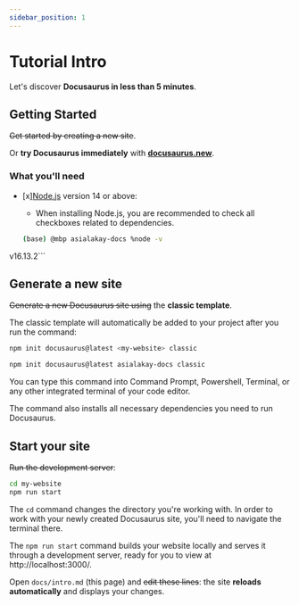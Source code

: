 ```yaml
---
sidebar_position: 1
---
```


# Tutorial Intro

Let's discover **Docusaurus in less than 5 minutes**.

## Getting Started

~~Get started by creating a new site~~.

Or **try Docusaurus immediately** with **[docusaurus.new](https://docusaurus.new)**.

### What you'll need

- [x][Node.js](https://nodejs.org/en/download/) version 14 or above:
  - When installing Node.js, you are recommended to check all checkboxes related to dependencies.

  
  ```bash
  (base) @mbp asialakay-docs %node -v
v16.13.2```

## Generate a new site

~~Generate a new Docusaurus site using~~ the **classic template**.

The classic template will automatically be added to your project after you run the command:

```bash
npm init docusaurus@latest <my-website> classic
```

```bash
npm init docusaurus@latest asialakay-docs classic
```


You can type this command into Command Prompt, Powershell, Terminal, or any other integrated terminal of your code editor.

The command also installs all necessary dependencies you need to run Docusaurus.

## Start your site

~~Run the development server~~:

```bash
cd my-website
npm run start
```

The `cd` command changes the directory you're working with. In order to work with your newly created Docusaurus site, you'll need to navigate the terminal there.

The `npm run start` command builds your website locally and serves it through a development server, ready for you to view at http://localhost:3000/.

Open `docs/intro.md` (this page) and ~~edit these lines~~: the site **reloads automatically** and displays your changes.

